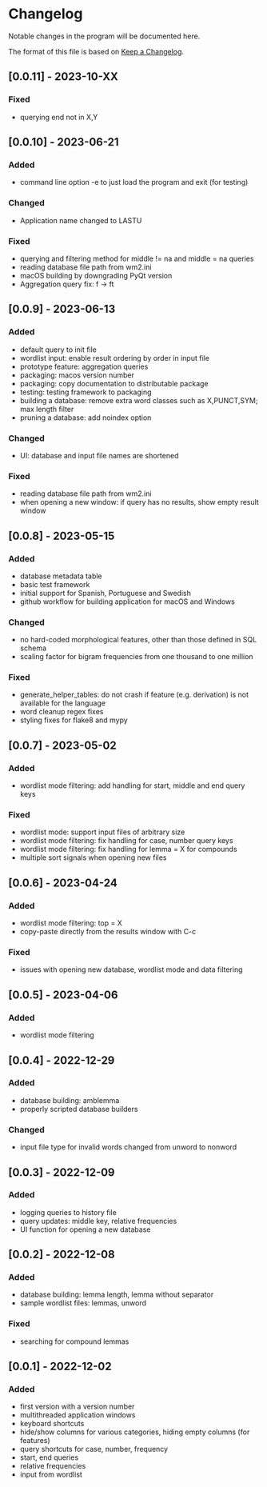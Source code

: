 # Changelog

Notable changes in the program will be documented here.

The format of this file is based on [Keep a Changelog](https://keepachangelog.com/en/1.0.0/).

## [0.0.11] - 2023-10-XX

### Fixed

- querying end not in X,Y

## [0.0.10] - 2023-06-21

### Added

- command line option -e to just load the program and exit (for testing)

### Changed

- Application name changed to LASTU

### Fixed

- querying and filtering method for middle != na and middle = na queries
- reading database file path from wm2.ini
- macOS building by downgrading PyQt version
- Aggregation query fix: f -> ft

## [0.0.9] - 2023-06-13

### Added

- default query to init file
- wordlist input: enable result ordering by order in input file
- prototype feature: aggregation queries
- packaging: macos version number
- packaging: copy documentation to distributable package
- testing: testing framework to packaging
- building a database: remove extra word classes such as X,PUNCT,SYM; max length filter
- pruning a database: add noindex option

### Changed

- UI: database and input file names are shortened

### Fixed

- reading database file path from wm2.ini
- when opening a new window: if query has no results, show empty result window

## [0.0.8] - 2023-05-15

### Added

- database metadata table
- basic test framework
- initial support for Spanish, Portuguese and Swedish
- github workflow for building application for macOS and Windows

### Changed

- no hard-coded morphological features, other than those defined in SQL schema
- scaling factor for bigram frequencies from one thousand to one million

### Fixed

- generate_helper_tables: do not crash if feature (e.g. derivation) is not available for the language
- word cleanup regex fixes
- styling fixes for flake8 and mypy

## [0.0.7] - 2023-05-02

### Added

- wordlist mode filtering: add handling for start, middle and end query keys

### Fixed

- wordlist mode: support input files of arbitrary size
- wordlist mode filtering: fix handling for case, number query keys
- wordlist mode filtering: fix handling for lemma = X for compounds
- multiple sort signals when opening new files

## [0.0.6] - 2023-04-24

### Added

- wordlist mode filtering: top = X
- copy-paste directly from the results window with C-c

### Fixed

- issues with opening new database, wordlist mode and data filtering

## [0.0.5] - 2023-04-06

### Added

- wordlist mode filtering

## [0.0.4] - 2022-12-29

### Added

- database building: amblemma
- properly scripted database builders

### Changed

- input file type for invalid words changed from unword to nonword

## [0.0.3] - 2022-12-09

### Added

- logging queries to history file
- query updates: middle key, relative frequencies
- UI function for opening a new database

## [0.0.2] - 2022-12-08

### Added

- database building: lemma length, lemma without separator
- sample wordlist files: lemmas, unword

### Fixed

- searching for compound lemmas

## [0.0.1] - 2022-12-02

### Added

- first version with a version number
- multithreaded application windows
- keyboard shortcuts
- hide/show columns for various categories, hiding empty columns (for features)
- query shortcuts for case, number, frequency
- start, end queries
- relative frequencies
- input from wordlist
